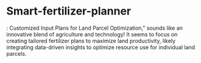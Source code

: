 # Smart-fertilizer-planner
: Customized Input Plans for Land Parcel Optimization," sounds like an innovative blend of agriculture and technology! It seems to focus on creating tailored fertilizer plans to maximize land productivity, likely integrating data-driven insights to optimize resource use for individual land parcels.
